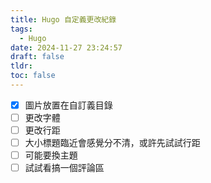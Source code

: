 ```yaml
---
title: Hugo 自定義更改紀錄
tags:
  - Hugo
date: 2024-11-27 23:24:57
draft: false
tldr: 
toc: false
---
```

- [x] 圖片放置在自訂義目錄
- [ ] 更改字體
- [ ] 更改行距
- [ ] 大小標題臨近會感覺分不清，或許先試試行距
- [ ] 可能要換主題
- [ ] 試試看搞一個評論區